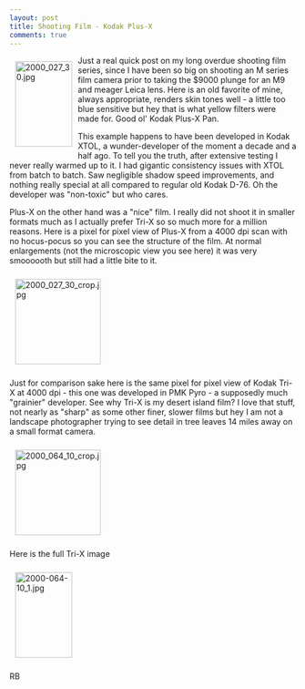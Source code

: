 ```yaml
---
layout: post
title: Shooting Film - Kodak Plus-X
comments: true
---
```

<a rel="lightbox" href="/wp-content/uploads/2009/09/2000_027_30.jpg"><img title="2000_027_30.jpg" src="/wp-content/uploads/2009/09/.thumbs/.2000_027_30.jpg" border="0" alt="2000_027_30.jpg" hspace="10" vspace="10" width="100" height="150" align="left" /></a>Just a real quick post on my long overdue shooting film series, since I have been so big on shooting an M series film camera prior to taking the $9000 plunge for an M9 and meager Leica lens. Here is an old favorite of mine, always appropriate, renders skin tones well - a little too blue sensitive but hey that is what yellow filters were made for. Good ol' Kodak Plus-X Pan.

This example happens to have been developed in Kodak XTOL, a wunder-developer of the moment a decade and a half ago. To tell you the truth, after extensive testing I never really warmed up to it. I had gigantic consistency issues with XTOL from batch to batch. Saw negligible shadow speed improvements, and nothing really special at all compared to regular old Kodak D-76. Oh the developer was "non-toxic" but who cares.

Plus-X on the other hand was a "nice" film. I really did not shoot it in smaller formats much as I actually prefer Tri-X so so much more for a million reasons. Here is a pixel for pixel view of Plus-X from a 4000 dpi scan with no hocus-pocus so you can see the structure of the film. At normal enlargements (not the microscopic view you see here) it was very smoooooth but still had a little bite to it.

<a rel="lightbox" href="/wp-content/uploads/2009/09/2000_027_30_crop.jpg"><img title="2000_027_30_crop.jpg" src="/wp-content/uploads/2009/09/.thumbs/.2000_027_30_crop.jpg" border="0" alt="2000_027_30_crop.jpg" hspace="10" vspace="10" width="150" height="150" /></a>

Just for comparison sake here is the same pixel for pixel view of Kodak Tri-X at 4000 dpi - this one was developed in PMK Pyro - a supposedly much "grainier" developer. See why Tri-X is my desert island film? I love that stuff, not nearly as "sharp" as some other finer, slower films but hey I am not a landscape photographer trying to see detail in tree leaves 14 miles away on a small format camera.

<a rel="lightbox" href="/wp-content/uploads/2009/09/2000_064_10_crop.jpg"><img title="2000_064_10_crop.jpg" src="/wp-content/uploads/2009/09/.thumbs/.2000_064_10_crop.jpg" border="0" alt="2000_064_10_crop.jpg" hspace="10" vspace="10" width="150" height="150" /></a>

Here is the full Tri-X image

<a rel="lightbox" href="/wp-content/uploads/2009/09/2000-064-10_1.jpg"><img title="2000-064-10_1.jpg" src="/wp-content/uploads/2009/09/.thumbs/.2000-064-10_1.jpg" border="0" alt="2000-064-10_1.jpg" hspace="10" vspace="10" width="100" height="150" /></a>

RB